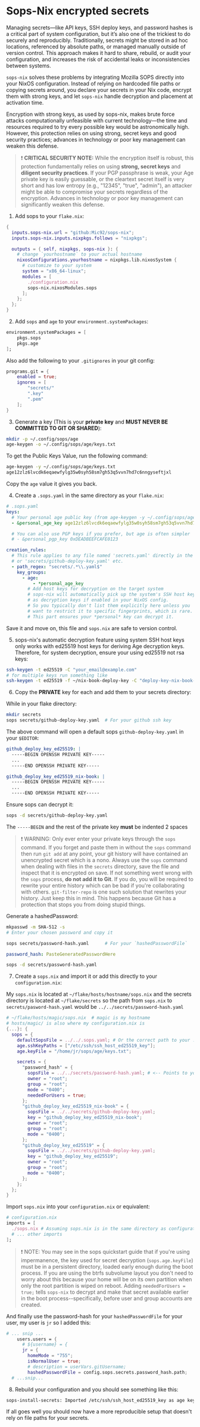 # Sops-Nix encrypted secrets

Managing secrets—like API keys, SSH deploy keys, and password hashes is a
critical part of system configuration, but it’s also one of the trickiest to do
securely and reproducibly. Traditionally, secrets might be stored in ad hoc
locations, referenced by absolute paths, or managed manually outside of version
control. This approach makes it hard to share, rebuild, or audit your
configuration, and increases the risk of accidental leaks or inconsistencies
between systems.

`sops-nix` solves these problems by integrating Mozilla SOPS directly into your
NixOS configuration. Instead of relying on hardcoded file paths or copying
secrets around, you declare your secrets in your Nix code, encrypt them with
strong keys, and let `sops-nix` handle decryption and placement at activation
time.

Encryption with strong keys, as used by sops-nix, makes brute force attacks
computationally unfeasible with current technology—the time and resources
required to try every possible key would be astronomically high. However, this
protection relies on using strong, secret keys and good security practices;
advances in technology or poor key management can weaken this defense.

> ❗ **CRITICAL SECURITY NOTE:** While the encryption itself is robust, this
> protection fundamentally relies on using **strong, secret keys** and
> **diligent security practices**. If your PGP passphrase is weak, your Age
> private key is easily guessable, or the cleartext secret itself is very short
> and has low entropy (e.g., "12345", "true", "admin"), an attacker might be
> able to compromise your secrets regardless of the encryption. Advances in
> technology or poor key management can significantly weaken this defense.

1. Add sops to your `flake.nix`:

```nix
{
  inputs.sops-nix.url = "github:Mic92/sops-nix";
  inputs.sops-nix.inputs.nixpkgs.follows = "nixpkgs";

  outputs = { self, nixpkgs, sops-nix }: {
    # change `yourhostname` to your actual hostname
    nixosConfigurations.yourhostname = nixpkgs.lib.nixosSystem {
      # customize to your system
      system = "x86_64-linux";
      modules = [
        ./configuration.nix
        sops-nix.nixosModules.sops
      ];
    };
  };
}
```

2. Add `sops` and `age` to your `environment.systemPackages`:

```nix
environment.systemPackages = [
    pkgs.sops
    pkgs.age
];
```

Also add the following to your `.gitignores` in your git config:

```nix
programs.git = {
    enabled = true;
    ignores = [
        "secrets/"
        ".key"
        ".pem"
    ];
}
```

3. Generate a key (This is your **private key** and **MUST NEVER BE COMMITTED TO
   GIT OR SHARED**):

```bash
mkdir -p ~/.config/sops/age
age-keygen -o ~/.config/sops/age/keys.txt
```

To get the Public Keys Value, run the following command:

```bash
age-keygen -y ~/.config/sops/age/keys.txt
age12zlz6lvcdk6eqaewfylg35w0syh58sm7gh53q5vvn7hd7c6nngyseftjxl
```

Copy the `age` value it gives you back.

4. Create a `.sops.yaml` in the same directory as your `flake.nix`:

```yaml
# .sops.yaml
keys:
  # Your personal age public key (from age-keygen -y ~/.config/sops/age/keys.txt)
  - &personal_age_key age12zlz6lvcdk6eqaewfylg35w0syh58sm7gh53q5vvn7hd7c6nngyseftjxl

  # You can also use PGP keys if you prefer, but age is often simpler
  # - &personal_pgp_key 0xDEADBEEFCAFE0123

creation_rules:
  # This rule applies to any file named 'secrets.yaml' directly in the 'secrets/' directory
  # or 'secrets/github-deploy-key.yaml' etc.
  - path_regex: "secrets/.*\\.yaml$"
    key_groups:
      - age:
          - *personal_age_key
        # Add host keys for decryption on the target system
        # sops-nix will automatically pick up the system's SSH host keys
        # as decryption keys if enabled in your NixOS config.
        # So you typically don't list them explicitly here unless you
        # want to restrict it to specific fingerprints, which is rare.
        # This part ensures your *personal* key can decrypt it.
```

Save it and move on, this file and `sops.nix` are safe to version control.

5. sops-nix's automatic decryption feature using system SSH host keys only works
   with ed25519 host keys for deriving Age decryption keys. Therefore, for
   system decryption, ensure your using ed25519 not rsa keys:

```bash
ssh-keygen -t ed25519 -C "your_email@example.com"
# for multiple keys run something like
ssh-keygen -t ed25519 -f ~/nix-book-deploy-key -C "deploy-key-nix-book-repo"
```

6. Copy the **PRIVATE** key for each and add them to your secrets directory:

While in your flake directory:

```bash
mkdir secrets
sops secrets/github-deploy-key.yaml  # For your github ssh key
```

The above command will open a default sops `github-deploy-key.yaml` in your
`$EDITOR`:

```yaml
github_deploy_key_ed25519: |
  -----BEGIN OPENSSH PRIVATE KEY-----
  ...
  -----END OPENSSH PRIVATE KEY-----

github_deploy_key_ed25519_nix-book: |
  -----BEGIN OPENSSH PRIVATE KEY-----
  ...
  -----END OPENSSH PRIVATE KEY-----
```

Ensure sops can decrypt it:

```bash
sops -d secrets/github-deploy-key.yaml
```

The `-----BEGIN` and the rest of the private key **must** be indented 2 spaces

> ❗ WARNING: Only ever enter your private keys through the `sops` command. If
> you forget and paste them in without the `sops` command then run `git add` at
> any point, your git history will have contained an unencrypted secret which is
> a nono. Always use the `sops` command when dealing with files in the `secrets`
> directory, save the file and inspect that it is encrypted on save. If not
> something went wrong with the `sops` process, **do not add it to Git**. If you
> do, you will be required to rewrite your entire history which can be bad if
> you're collaborating with others. `git-filter-repo` is one such solution that
> rewrites your history. Just keep this in mind. This happens because Git has a
> protection that stops you from doing stupid things.

Generate a hashedPassword:

```bash
mkpasswd -m SHA-512 -s
# Enter your chosen password and copy it
```

```bash
sops secrets/password-hash.yaml      # For your `hashedPasswordFile`
```

```yaml
password_hash: PasteGeneratedPasswordHere
```

```bash
sops -d secrets/password-hash.yaml
```

7. Create a `sops.nix` and import it or add this directly to your
   `configuration.nix`:

My `sops.nix` is located at `~/flake/hosts/hostname/sops.nix` and the secrets
directory is located at `~/flake/secrets` so the path from `sops.nix` to
`secrets/pasword-hash.yaml` would be `../../secrets/password-hash.yaml`

```nix
# ~/flake/hosts/magic/sops.nix  # magic is my hostname
# hosts/magic/ is also where my configuration.nix is
{...}: {
  sops = {
    defaultSopsFile = ../../.sops.yaml; # Or the correct path to your .sops.yaml
    age.sshKeyPaths = ["/etc/ssh/ssh_host_ed25519_key"];
    age.keyFile = "/home/jr/sops/age/keys.txt";

    secrets = {
      "password_hash" = {
        sopsFile = ../../secrets/password-hash.yaml; # <-- Points to your password hash file
        owner = "root";
        group = "root";
        mode = "0400";
        neededForUsers = true;
      };
      "github_deploy_key_ed25519_nix-book" = {
        sopsFile = ../../secrets/github-deploy-key.yaml;
        key = "github_deploy_key_ed25519_nix-book";
        owner = "root";
        group = "root";
        mode = "0400";
      };
      "github_deploy_key_ed25519" = {
        sopsFile = ../../secrets/github-deploy-key.yaml;
        key = "github_deploy_key_ed25519";
        owner = "root";
        group = "root";
        mode = "0400";
      };
    };
  };
}
```

Import `sops.nix` into your `configuration.nix` or equivalent:

```nix
# configuration.nix
imports = [
  ./sops.nix # Assuming sops.nix is in the same directory as configuration.nix, adjust path as needed
  # ... other imports
];
```

> ❗ NOTE: You may see in the sops quickstart guide that if you're using
> impermanence, the key used for secret decryption (`sops.age.keyFile`) must be
> in a persistent directory, loaded early enough during the boot process. If you
> are using the btrfs subvolume layout you don't need to worry about this
> because your home will be on its own partition when only the root partition is
> wiped on reboot. Adding `neededForUsers = true;` tells `sops-nix` to decrypt
> and make that secret available earlier in the boot process--specifically,
> before user and group accounts are created.

And finally use the password-hash for your `hashedPasswordFile` for your user,
my user is `jr` so I added this:

```nix
# ... snip ...
    users.users = {
      # ${username} = {
      jr = {
        homeMode = "755";
        isNormalUser = true;
        # description = userVars.gitUsername;
        hashedPasswordFile = config.sops.secrets.password_hash.path;
  # ...snip...
```

8. Rebuild your configuration and you should see something like this:

```bash
sops-install-secrets: Imported /etc/ssh/ssh_host_ed25519_key as age key with fingerprint age1smamkzrwpdxw63hrxxcq8kmejsm4olknsrg72vd0qtfpmlzlvnf8uws38mzuj
```

If all goes well you should now have a more reproducible setup that doesn't rely
on file paths for your secrets.
